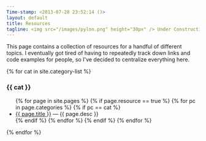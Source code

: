 ```yaml
---
Time-stamp: <2013-07-28 23:52:14 ()>
layout: default
title: Resources
tagline: <img src="/images/pylon.png" height="30px" /> Under Construction
---
```


This page contains a collection of resources for a handful of
different topics. I eventually got tired of having to repeatedly track
down links and code examples for people, so I've decided to centralize
everything here.


{% for cat in site.category-list %}
### {{ cat }}
<ul>
{% for page in site.pages %}
{% if page.resource == true %}
{% for pc in page.categories %}
{% if pc == cat %}
<li>
  <a href="{{ page.url }}">{{ page.title }}</a> &mdash; {{ page.desc }}
</li>
{% endif %} <!-- cat-match-p -->
{% endfor %} <!-- page-category -->
{% endif %} <!-- resource-p -->
{% endfor %} <!-- page -->
</ul>
{% endfor %} <!-- cat -->


